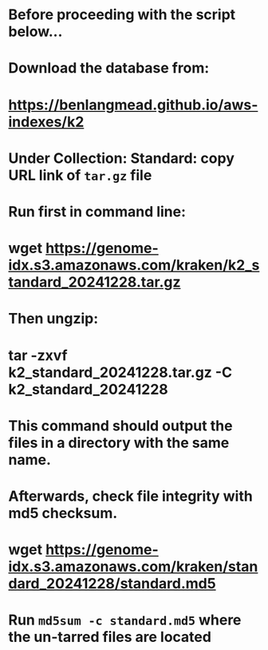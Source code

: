 ###
# Before proceeding with the script below...
#
# Download the database from:
# https://benlangmead.github.io/aws-indexes/k2
# Under Collection: Standard: copy URL link of `tar.gz` file
#
# Run first in command line:
# wget https://genome-idx.s3.amazonaws.com/kraken/k2_standard_20241228.tar.gz
#
# Then ungzip:
# tar -zxvf k2_standard_20241228.tar.gz -C k2_standard_20241228
#
# This command should output the files in a directory with the same name.
#
# Afterwards, check file integrity with md5 checksum.
# wget https://genome-idx.s3.amazonaws.com/kraken/standard_20241228/standard.md5
# Run `md5sum -c standard.md5` where the un-tarred files are located
###